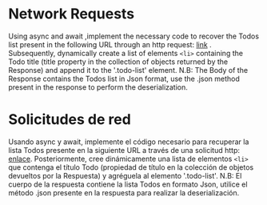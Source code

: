 # Network Requests

Using async and await ,implement the necessary code to recover the Todos list present in the following URL through an http request: [link](https://jsonplaceholder.typicode.com/todos) . Subsequently, dynamically create a list of elements `<li>` containing the Todo title (title property in the collection of objects returned by the Response) and append it to the '.todo-list' element.
N.B: The Body of the Response contains the Todos list in Json format, use the .json method present in the response to perform the deserialization.

# Solicitudes de red

Usando async y await, implemente el código necesario para recuperar la lista Todos presente en la siguiente URL a través de una solicitud http: [enlace](https://jsonplaceholder.typicode.com/todos). Posteriormente, cree dinámicamente una lista de elementos `<li>` que contenga el título Todo (propiedad de título en la colección de objetos devueltos por la Respuesta) y agréguela al elemento '.todo-list'.
N.B: El cuerpo de la respuesta contiene la lista Todos en formato Json, utilice el método .json presente en la respuesta para realizar la deserialización.